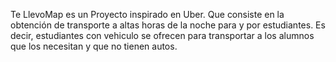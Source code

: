 Te LlevoMap es un Proyecto inspirado en Uber. Que consiste en la obtención de transporte a altas horas de la noche para y por estudiantes. Es decir, estudiantes con vehiculo se ofrecen para transportar a los alumnos que los necesitan y que no tienen autos. 
